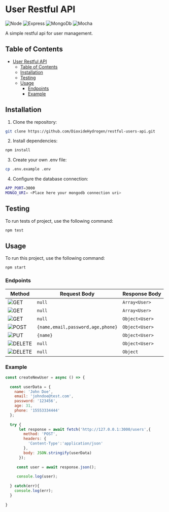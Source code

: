 # User Restful API

![Node](https://img.shields.io/badge/Node%20js-339933?style=for-the-badge&logo=nodedotjs&logoColor=white
) ![Express](https://img.shields.io/badge/Express%20js-000000?style=for-the-badge&logo=express&logoColor=white
) ![MongoDb](https://img.shields.io/badge/MongoDB-4EA94B?style=for-the-badge&logo=mongodb&logoColor=white
) ![Mocha](https://img.shields.io/badge/Mocha-8D6748?style=for-the-badge&logo=Mocha&logoColor=white
)

A simple restful api for user management.

## Table of Contents
- [User Restful API](#user-restful-api)
	- [Table of Contents](#table-of-contents)
	- [Installation](#installation)
	- [Testing](#testing)
	- [Usage](#usage)
		- [Endpoints](#endpoints)
		- [Example](#example)

## Installation
1. Clone the repository:
```bash
git clone https://github.com/DioxideHydrogen/restful-users-api.git
```
2. Install dependencies:
```bash
npm install
```
3. Create your own .env file:
```bash
cp .env.example .env
```
4. Configure the database connection:
```bash
APP_PORT=3000
MONGO_URI= <Place here your mongodb connection uri>
```

## Testing
To run tests of project, use the following command:
```bash
npm test
```

## Usage
To run this project, use the following command:
```bash
npm start
```

### Endpoints

|Method|Request Body|Response Body|
|-|-|-|
| ![GET](https://img.shields.io/badge/GET-\/users-a?color=purple)|`null`| `Array<User>`|
| ![GET](https://img.shields.io/badge/GET-\/users/removeds-a?color=purple)|`null`| `Array<User>`|
| ![GET](https://img.shields.io/badge/GET-\/users/:id-a?color=purple)|`null`| `Object<User>`|
| ![POST](https://img.shields.io/badge/POST-\/users-a?color=whitegreen)|`{name,email,password,age,phone}`| `Object<User>`|
| ![PUT](https://img.shields.io/badge/PUT-\/users/:id-a?color=orange)|`{name}`| `Object<User>`|
| ![DELETE](https://img.shields.io/badge/DELETE-\/users/:id-a?color=red)|`null`| `Object<User>`|
| ![DELETE](https://img.shields.io/badge/DELETE-\/users/all-a?color=red)|`null`| `Object`|

### Example

```javascript
const createNewUser = async () => {
    
  const userData = {
    name: 'John Doe',
    email: 'johndoe@test.com',
    password: '123456',
    age: 31,
    phone: '15553334444'
  };
  
  try {
      let response = await fetch('http://127.0.0.1:3000/users',{
        method: 'POST',
        headers: {
          'Content-Type':'application/json'
        },
        body: JSON.stringify(userData)
      });
      
     const user = await response.json();
    
     console.log(user);
    
  } catch(err){
    console.log(err);
  }
  
}
```
